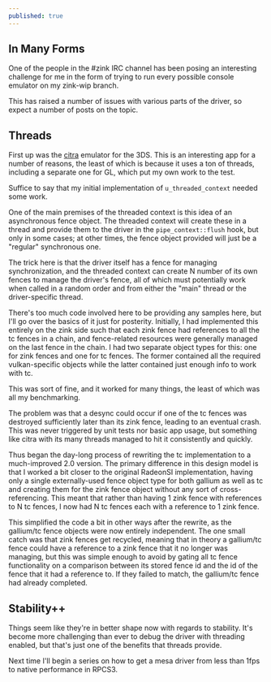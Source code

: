 ```yaml
---
published: true
---
```

## In Many Forms

One of the people in the #zink IRC channel has been posing an interesting challenge for me in the form of trying to run every possible console emulator on my zink-wip branch.

This has raised a number of issues with various parts of the driver, so expect a number of posts on the topic.

## Threads
First up was the [citra](https://github.com/citra-emu/citra/) emulator for the 3DS. This is an interesting app for a number of reasons, the least of which is because it uses a ton of threads, including a separate one for GL, which put my own work to the test.

Suffice to say that my initial implementation of `u_threaded_context` needed some work.

One of the main premises of the threaded context is this idea of an asynchronous fence object. The threaded context will create these in a thread and provide them to the driver in the `pipe_context::flush` hook, but only in some cases; at other times, the fence object provided will just be a "regular" synchronous one.

The trick here is that the driver itself has a fence for managing synchronization, and the threaded context can create N number of its own fences to manage the driver's fence, all of which must potentially work when called in a random order and from either the "main" thread or the driver-specific thread.

There's too much code involved here to be providing any samples here, but I'll go over the basics of it just for posterity. Initially, I had implemented this entirely on the zink side such that each zink fence had references to all the tc fences in a chain, and fence-related resources were generally managed on the last fence in the chain. I had two separate object types for this: one for zink fences and one for tc fences. The former contained all the required vulkan-specific objects while the latter contained just enough info to work with tc.

This was sort of fine, and it worked for many things, the least of which was all my benchmarking.

The problem was that a desync could occur if one of the tc fences was destroyed sufficiently later than its zink fence, leading to an eventual crash. This was never triggered by unit tests nor basic app usage, but something like citra with its many threads managed to hit it consistently and quickly.

Thus began the day-long process of rewriting the tc implementation to a much-improved 2.0 version. The primary difference in this design model is that I worked a bit closer to the original RadeonSI implementation, having only a single externally-used fence object type for both gallium as well as tc and creating them for the zink fence object without any sort of cross-referencing. This meant that rather than having 1 zink fence with references to N tc fences, I now had N tc fences each with a reference to 1 zink fence.

This simplified the code a bit in other ways after the rewrite, as the gallium/tc fence objects were now entirely independent. The one small catch was that zink fences get recycled, meaning that in theory a gallium/tc fence could have a reference to a zink fence that it no longer was managing, but this was simple enough to avoid by gating all tc fence functionality on a comparison between its stored fence id and the id of the fence that it had a reference to. If they failed to match, the gallium/tc fence had already completed.

## Stability++
Things seem like they're in better shape now with regards to stability. It's become more challenging than ever to debug the driver with threading enabled, but that's just one of the benefits that threads provide.

Next time I'll begin a series on how to get a mesa driver from less than 1fps to native performance in RPCS3.
